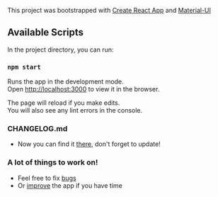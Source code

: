This project was bootstrapped with [Create React App](https://github.com/facebook/create-react-app) and [Material-UI](https://material-ui.com/)

## Available Scripts

In the project directory, you can run:

### `npm start`

Runs the app in the development mode.<br />
Open [http://localhost:3000](http://localhost:3000) to view it in the browser.

The page will reload if you make edits.<br />
You will also see any lint errors in the console.

### CHANGELOG.md

- Now you can find it [there](https://github.com/Official-Codaisseur-Graduate/my-imp-trainer/blob/development/CHANGELOG.md), don't forget to update!

### A lot of things to work on!

- Feel free to fix [bugs](https://github.com/Official-Codaisseur-Graduate/my-imp-trainer/issues)
- Or [improve](https://github.com/Official-Codaisseur-Graduate/my-imp-trainer/issues?q=is%3Aopen+is%3Aissue+label%3Aenhancement) the app if you have time
